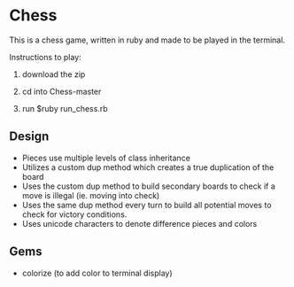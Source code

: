 # Chess

This is a chess game, written in ruby and made to be played in the terminal.

Instructions to play:

1. download the zip

2. cd into Chess-master

3. run $ruby run_chess.rb



## Design
  * Pieces use multiple levels of class inheritance
  * Utilizes a custom dup method which creates a true duplication of the board
  * Uses the custom dup method to build secondary boards to check if a move is illegal (ie. moving into check)
  * Uses the same dup method every turn to build all potential moves to check for victory conditions.
  * Uses unicode characters to denote difference pieces and colors

## Gems
  * colorize (to add color to terminal display)
